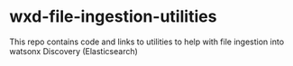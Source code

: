 # wxd-file-ingestion-utilities
This repo contains code and links to utilities to help with file ingestion into watsonx Discovery (Elasticsearch)

